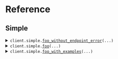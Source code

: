 # Reference
## Simple
<details><summary><code>client.simple.<a href="src/seed/simple/client.py">foo_without_endpoint_error</a>(...)</code></summary>
<dl>
<dd>

#### 🔌 Usage

<dl>
<dd>

<dl>
<dd>

```python
from seed import SeedErrors

client = SeedErrors(
    base_url="https://yourhost.com/path/to/api",
)
client.simple.foo_without_endpoint_error(
    bar="bar",
)

```
</dd>
</dl>
</dd>
</dl>

#### ⚙️ Parameters

<dl>
<dd>

<dl>
<dd>

**bar:** `str` 
    
</dd>
</dl>

<dl>
<dd>

**request_options:** `typing.Optional[RequestOptions]` — Request-specific configuration.
    
</dd>
</dl>
</dd>
</dl>


</dd>
</dl>
</details>

<details><summary><code>client.simple.<a href="src/seed/simple/client.py">foo</a>(...)</code></summary>
<dl>
<dd>

#### 🔌 Usage

<dl>
<dd>

<dl>
<dd>

```python
from seed import SeedErrors

client = SeedErrors(
    base_url="https://yourhost.com/path/to/api",
)
client.simple.foo(
    bar="bar",
)

```
</dd>
</dl>
</dd>
</dl>

#### ⚙️ Parameters

<dl>
<dd>

<dl>
<dd>

**bar:** `str` 
    
</dd>
</dl>

<dl>
<dd>

**request_options:** `typing.Optional[RequestOptions]` — Request-specific configuration.
    
</dd>
</dl>
</dd>
</dl>


</dd>
</dl>
</details>

<details><summary><code>client.simple.<a href="src/seed/simple/client.py">foo_with_examples</a>(...)</code></summary>
<dl>
<dd>

#### 🔌 Usage

<dl>
<dd>

<dl>
<dd>

```python
from seed import SeedErrors

client = SeedErrors(
    base_url="https://yourhost.com/path/to/api",
)
client.simple.foo_with_examples(
    bar="hello",
)

```
</dd>
</dl>
</dd>
</dl>

#### ⚙️ Parameters

<dl>
<dd>

<dl>
<dd>

**bar:** `str` 
    
</dd>
</dl>

<dl>
<dd>

**request_options:** `typing.Optional[RequestOptions]` — Request-specific configuration.
    
</dd>
</dl>
</dd>
</dl>


</dd>
</dl>
</details>

